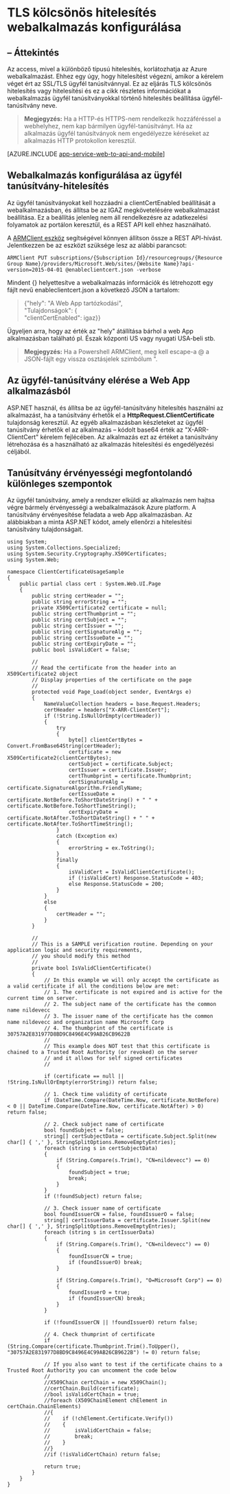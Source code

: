 <properties 
    pageTitle="TLS kölcsönös hitelesítés webalkalmazás konfigurálása" 
    description="További információ a web app használata TLS ügyfél tanúsítvány-hitelesítés konfigurálása." 
    services="app-service" 
    documentationCenter="" 
    authors="naziml" 
    manager="wpickett" 
    editor="jimbe"/>

<tags 
    ms.service="app-service" 
    ms.workload="na" 
    ms.tgt_pltfrm="na" 
    ms.devlang="na" 
    ms.topic="article" 
    ms.date="08/08/2016" 
    ms.author="naziml"/>    

# <a name="how-to-configure-tls-mutual-authentication-for-web-app"></a>TLS kölcsönös hitelesítés webalkalmazás konfigurálása

## <a name="overview"></a>– Áttekintés ##
Az access, mivel a különböző típusú hitelesítés, korlátozhatja az Azure webalkalmazást. Ehhez egy úgy, hogy hitelesítést végezni, amikor a kérelem véget ért az SSL/TLS ügyfél tanúsítvánnyal. Ez az eljárás TLS kölcsönös hitelesítés vagy hitelesítési és ez a cikk részletes információkat a webalkalmazás ügyfél tanúsítványokkal történő hitelesítés beállítása ügyfél-tanúsítvány neve.

> **Megjegyzés:** Ha a HTTP-és HTTPS-nem rendelkezik hozzáféréssel a webhelyhez, nem kap bármilyen ügyfél-tanúsítványt. Ha az alkalmazás ügyfél tanúsítványok nem engedélyezze kéréseket az alkalmazás HTTP protokollon keresztül.


[AZURE.INCLUDE [app-service-web-to-api-and-mobile](../../includes/app-service-web-to-api-and-mobile.md)] 

## <a name="configure-web-app-for-client-certificate-authentication"></a>Webalkalmazás konfigurálása az ügyfél tanúsítvány-hitelesítés ##
Az ügyfél tanúsítványokat kell hozzáadni a clientCertEnabled beállítását a webalkalmazásban, és állítsa be az IGAZ megkövetelésére webalkalmazást beállítása. Ez a beállítás jelenleg nem áll rendelkezésre az adatkezelési folyamatok az portálon keresztül, és a REST API kell ehhez használható.

A [ARMClient eszköz](https://github.com/projectkudu/ARMClient) segítségével könnyen állítson össze a REST API-hívást. Jelentkezzen be az eszközt szüksége lesz az alábbi parancsot:

    ARMClient PUT subscriptions/{Subscription Id}/resourcegroups/{Resource Group Name}/providers/Microsoft.Web/sites/{Website Name}?api-version=2015-04-01 @enableclientcert.json -verbose
    
Mindent {} helyettesítve a webalkalmazás információk és létrehozott egy fájlt nevű enableclientcert.json a következő JSON a tartalom:

> {"hely": "A Web App tartózkodási",   
>   "Tulajdonságok": {  
>     "clientCertEnabled": igaz}}  

Ügyeljen arra, hogy az érték az "hely" átállítása bárhol a web App alkalmazásban található pl. Észak központi US vagy nyugati USA-beli stb.

> **Megjegyzés:** Ha a Powershell ARMClient, meg kell escape-a @ a JSON-fájlt egy vissza osztásjelek szimbólum ".

## <a name="accessing-the-client-certificate-from-your-web-app"></a>Az ügyfél-tanúsítvány elérése a Web App alkalmazásból ##
ASP.NET használ, és állítsa be az ügyfél-tanúsítvány hitelesítés használni az alkalmazást, ha a tanúsítvány érhetők el a **HttpRequest.ClientCertificate** tulajdonság keresztül. Az egyéb alkalmazásban készleteket az ügyfél tanúsítvány érhetők el az alkalmazás – kódolt base64 érték az "X-ARR-ClientCert" kérelem fejlécében. Az alkalmazás ezt az értéket a tanúsítvány létrehozása és a használható az alkalmazás hitelesítési és engedélyezési céljából.

## <a name="special-considerations-for-certificate-validation"></a>Tanúsítvány érvényességi megfontolandó különleges szempontok ##
Az ügyfél tanúsítvány, amely a rendszer elküldi az alkalmazás nem hajtsa végre bármely érvényességi a webalkalmazások Azure platform. A tanúsítvány érvényesítése feladata a web App alkalmazásban. Az alábbiakban a minta ASP.NET kódot, amely ellenőrzi a hitelesítési tanúsítvány tulajdonságait.

    using System;
    using System.Collections.Specialized;
    using System.Security.Cryptography.X509Certificates;
    using System.Web;

    namespace ClientCertificateUsageSample
    {
        public partial class cert : System.Web.UI.Page
        {
            public string certHeader = "";
            public string errorString = "";
            private X509Certificate2 certificate = null;
            public string certThumbprint = "";
            public string certSubject = "";
            public string certIssuer = "";
            public string certSignatureAlg = "";
            public string certIssueDate = "";
            public string certExpiryDate = "";
            public bool isValidCert = false;

            //
            // Read the certificate from the header into an X509Certificate2 object
            // Display properties of the certificate on the page
            //
            protected void Page_Load(object sender, EventArgs e)
            {
                NameValueCollection headers = base.Request.Headers;
                certHeader = headers["X-ARR-ClientCert"];
                if (!String.IsNullOrEmpty(certHeader))
                {
                    try
                    {
                        byte[] clientCertBytes = Convert.FromBase64String(certHeader);
                        certificate = new X509Certificate2(clientCertBytes);
                        certSubject = certificate.Subject;
                        certIssuer = certificate.Issuer;
                        certThumbprint = certificate.Thumbprint;
                        certSignatureAlg = certificate.SignatureAlgorithm.FriendlyName;
                        certIssueDate = certificate.NotBefore.ToShortDateString() + " " + certificate.NotBefore.ToShortTimeString();
                        certExpiryDate = certificate.NotAfter.ToShortDateString() + " " + certificate.NotAfter.ToShortTimeString();
                    }
                    catch (Exception ex)
                    {
                        errorString = ex.ToString();
                    }
                    finally 
                    {
                        isValidCert = IsValidClientCertificate();
                        if (!isValidCert) Response.StatusCode = 403;
                        else Response.StatusCode = 200;
                    }
                }
                else
                {
                    certHeader = "";
                }
            }

            //
            // This is a SAMPLE verification routine. Depending on your application logic and security requirements, 
            // you should modify this method
            //
            private bool IsValidClientCertificate()
            {
                // In this example we will only accept the certificate as a valid certificate if all the conditions below are met:
                // 1. The certificate is not expired and is active for the current time on server.
                // 2. The subject name of the certificate has the common name nildevecc
                // 3. The issuer name of the certificate has the common name nildevecc and organization name Microsoft Corp
                // 4. The thumbprint of the certificate is 30757A2E831977D8BD9C8496E4C99AB26CB9622B
                //
                // This example does NOT test that this certificate is chained to a Trusted Root Authority (or revoked) on the server 
                // and it allows for self signed certificates
                //

                if (certificate == null || !String.IsNullOrEmpty(errorString)) return false;
                
                // 1. Check time validity of certificate
                if (DateTime.Compare(DateTime.Now, certificate.NotBefore) < 0 || DateTime.Compare(DateTime.Now, certificate.NotAfter) > 0) return false;
                
                // 2. Check subject name of certificate
                bool foundSubject = false;
                string[] certSubjectData = certificate.Subject.Split(new char[] { ',' }, StringSplitOptions.RemoveEmptyEntries);
                foreach (string s in certSubjectData)
                {
                    if (String.Compare(s.Trim(), "CN=nildevecc") == 0)
                    {
                        foundSubject = true;
                        break;
                    }
                }
                if (!foundSubject) return false;

                // 3. Check issuer name of certificate
                bool foundIssuerCN = false, foundIssuerO = false;
                string[] certIssuerData = certificate.Issuer.Split(new char[] { ',' }, StringSplitOptions.RemoveEmptyEntries);
                foreach (string s in certIssuerData)
                {
                    if (String.Compare(s.Trim(), "CN=nildevecc") == 0)
                    {
                        foundIssuerCN = true;
                        if (foundIssuerO) break;
                    }

                    if (String.Compare(s.Trim(), "O=Microsoft Corp") == 0)
                    {
                        foundIssuerO = true;
                        if (foundIssuerCN) break;
                    }
                }

                if (!foundIssuerCN || !foundIssuerO) return false;

                // 4. Check thumprint of certificate
                if (String.Compare(certificate.Thumbprint.Trim().ToUpper(), "30757A2E831977D8BD9C8496E4C99AB26CB9622B") != 0) return false;

                // If you also want to test if the certificate chains to a Trusted Root Authority you can uncomment the code below
                //
                //X509Chain certChain = new X509Chain();
                //certChain.Build(certificate);
                //bool isValidCertChain = true;
                //foreach (X509ChainElement chElement in certChain.ChainElements)
                //{
                //    if (!chElement.Certificate.Verify())
                //    {
                //        isValidCertChain = false;
                //        break;
                //    }
                //}
                //if (!isValidCertChain) return false;

                return true;
            }
        }
    }
